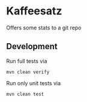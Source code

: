 # Kaffeesatz
Offers some stats to a git repo

## Development

Run full tests via

    mvn clean verify

Run only unit tests via

    mvn clean test


